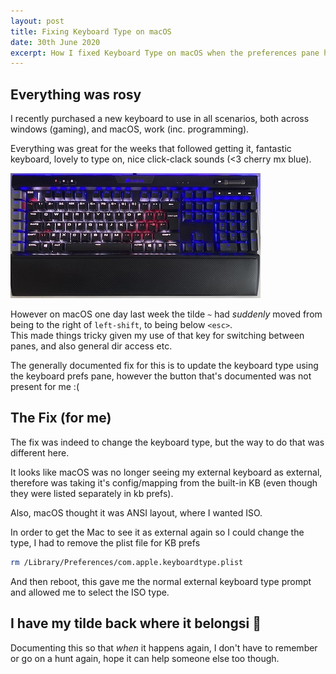 ```yaml
---
layout: post
title: Fixing Keyboard Type on macOS
date: 30th June 2020
excerpt: How I fixed Keyboard Type on macOS when the preferences pane had no such option.
---
```


## Everything was rosy

I recently purchased a new keyboard to use in all scenarios, both across windows
(gaming), and macOS, work (inc. programming).

Everything was great for the weeks that followed getting it, fantastic
keyboard, lovely to type on, nice click-clack sounds (<3 cherry mx blue).

![Corsair K95 RGB Platinum XT](/images/corsair-k95-rgb-platinum-xt.jpg)

However on macOS one day last week the tilde `~` had _suddenly_ moved from being to
the right of `left-shift`, to being below `<esc>`.  
This made things tricky given my use of that key for switching between panes,
and also general dir access etc.

The generally documented fix for this is to update the keyboard type using
the keyboard prefs pane, however the button that's documented was not present
for me :(

## The Fix (for me)

The fix was indeed to change the keyboard type, but the way to do that was
different here.  

It looks like macOS was no longer seeing my external keyboard as external,
therefore was taking it's config/mapping from the built-in KB (even though they
were listed separately in kb prefs).  

Also, macOS thought it was ANSI layout, where I wanted ISO.

In order to get the Mac to see it as external again so I could change the type,
I had to remove the plist file for KB prefs

```bash
rm /Library/Preferences/com.apple.keyboardtype.plist
```

And then reboot, this gave me the normal external keyboard type prompt and
allowed me to select the ISO type.  

## I have my tilde back where it belongsi 🍾

Documenting this so that _when_ it happens again, I don't have to remember or go
on a hunt again, hope it can help someone else too though.  
